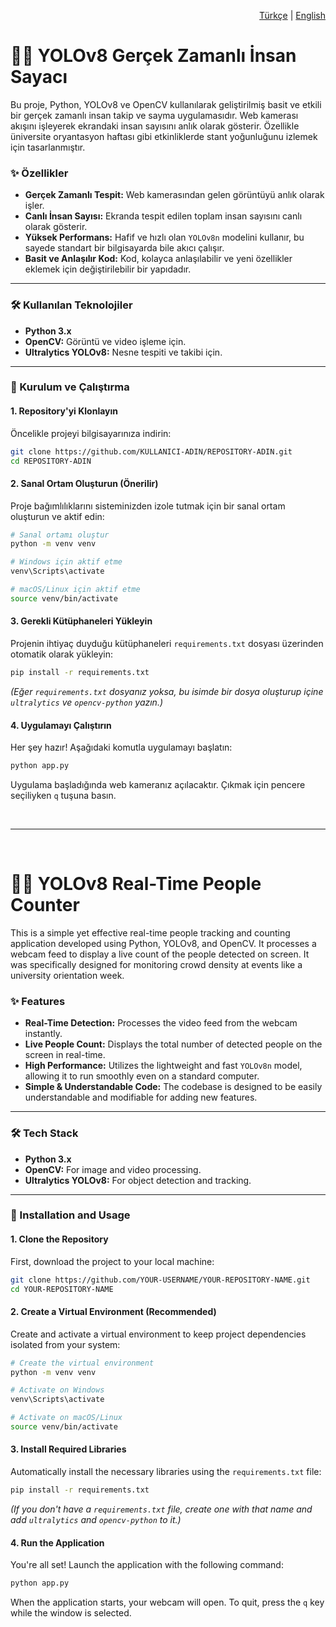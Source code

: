 <!-- Dil Seçimi / Language Selection -->
<p align="right">
  <a href="#türkçe">Türkçe</a> | <a href="#english">English</a>
</p>

<!-- Proje Başlığı / Project Title -->
<a name="türkçe"></a>
# 🚶‍♂️ YOLOv8 Gerçek Zamanlı İnsan Sayacı

Bu proje, Python, YOLOv8 ve OpenCV kullanılarak geliştirilmiş basit ve etkili bir gerçek zamanlı insan takip ve sayma uygulamasıdır. Web kamerası akışını işleyerek ekrandaki insan sayısını anlık olarak gösterir. Özellikle üniversite oryantasyon haftası gibi etkinliklerde stant yoğunluğunu izlemek için tasarlanmıştır.



### ✨ Özellikler

- **Gerçek Zamanlı Tespit:** Web kamerasından gelen görüntüyü anlık olarak işler.
- **Canlı İnsan Sayısı:** Ekranda tespit edilen toplam insan sayısını canlı olarak gösterir.
- **Yüksek Performans:** Hafif ve hızlı olan `YOLOv8n` modelini kullanır, bu sayede standart bir bilgisayarda bile akıcı çalışır.
- **Basit ve Anlaşılır Kod:** Kod, kolayca anlaşılabilir ve yeni özellikler eklemek için değiştirilebilir bir yapıdadır.

---

### 🛠️ Kullanılan Teknolojiler

- **Python 3.x**
- **OpenCV:** Görüntü ve video işleme için.
- **Ultralytics YOLOv8:** Nesne tespiti ve takibi için.

---

### 🚀 Kurulum ve Çalıştırma

#### 1. Repository'yi Klonlayın
Öncelikle projeyi bilgisayarınıza indirin:
```bash
git clone https://github.com/KULLANICI-ADIN/REPOSITORY-ADIN.git
cd REPOSITORY-ADIN
```

#### 2. Sanal Ortam Oluşturun (Önerilir)
Proje bağımlılıklarını sisteminizden izole tutmak için bir sanal ortam oluşturun ve aktif edin:
```bash
# Sanal ortamı oluştur
python -m venv venv

# Windows için aktif etme
venv\Scripts\activate

# macOS/Linux için aktif etme
source venv/bin/activate
```

#### 3. Gerekli Kütüphaneleri Yükleyin
Projenin ihtiyaç duyduğu kütüphaneleri `requirements.txt` dosyası üzerinden otomatik olarak yükleyin:
```bash
pip install -r requirements.txt
```
*(Eğer `requirements.txt` dosyanız yoksa, bu isimde bir dosya oluşturup içine `ultralytics` ve `opencv-python` yazın.)*

#### 4. Uygulamayı Çalıştırın
Her şey hazır! Aşağıdaki komutla uygulamayı başlatın:
```bash
python app.py
```
Uygulama başladığında web kameranız açılacaktır. Çıkmak için pencere seçiliyken `q` tuşuna basın.

<br>
<hr>
<br>

<!-- ENGLISH SECTION -->

<a name="english"></a>
# 🚶‍♂️ YOLOv8 Real-Time People Counter

This is a simple yet effective real-time people tracking and counting application developed using Python, YOLOv8, and OpenCV. It processes a webcam feed to display a live count of the people detected on screen. It was specifically designed for monitoring crowd density at events like a university orientation week.
### ✨ Features

- **Real-Time Detection:** Processes the video feed from the webcam instantly.
- **Live People Count:** Displays the total number of detected people on the screen in real-time.
- **High Performance:** Utilizes the lightweight and fast `YOLOv8n` model, allowing it to run smoothly even on a standard computer.
- **Simple & Understandable Code:** The codebase is designed to be easily understandable and modifiable for adding new features.

---

### 🛠️ Tech Stack

- **Python 3.x**
- **OpenCV:** For image and video processing.
- **Ultralytics YOLOv8:** For object detection and tracking.

---

### 🚀 Installation and Usage

#### 1. Clone the Repository
First, download the project to your local machine:
```bash
git clone https://github.com/YOUR-USERNAME/YOUR-REPOSITORY-NAME.git
cd YOUR-REPOSITORY-NAME
```

#### 2. Create a Virtual Environment (Recommended)
Create and activate a virtual environment to keep project dependencies isolated from your system:
```bash
# Create the virtual environment
python -m venv venv

# Activate on Windows
venv\Scripts\activate

# Activate on macOS/Linux
source venv/bin/activate
```

#### 3. Install Required Libraries
Automatically install the necessary libraries using the `requirements.txt` file:
```bash
pip install -r requirements.txt
```
*(If you don't have a `requirements.txt` file, create one with that name and add `ultralytics` and `opencv-python` to it.)*

#### 4. Run the Application
You're all set! Launch the application with the following command:
```bash
python app.py
```
When the application starts, your webcam will open. To quit, press the `q` key while the window is selected.
